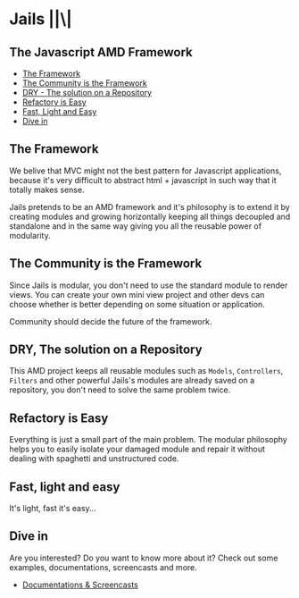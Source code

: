 # Jails ||\\|

## The Javascript AMD Framework

- [The Framework](#the-framework)
- [The Community is the Framework](#the-community-is-the-framework)
- [DRY - The solution on a Repository](#dry-the-solution-on-a-repository)
- [Refactory is Easy](#refactory-is-easy)
- [Fast, Light and Easy](#fast-light-and-easy)
- [Dive in](#dive-in)

## The Framework

We belive that MVC might not the best pattern for Javascript applications,
because it's very difficult to abstract html + javascript in such way that it totally makes sense.

Jails pretends to be an AMD framework and it's philosophy is to extend it by creating modules
and growing horizontally keeping all things decoupled and standalone and in the same way giving you
all the reusable power of modularity.

## The Community is the Framework

Since Jails is modular, you don't need to use the standard module to render views.
You can create your own mini view project and other devs can choose whether is better
depending on some situation or application.

Community should decide the future of the framework.

## DRY, The solution on a Repository

This AMD project keeps all reusable modules such as `Models`, `Controllers`, `Filters` and other
powerful Jails's modules are already saved on a repository, you don't need to solve the same problem twice.

## Refactory is Easy

Everything is just a small part of the main problem. The modular philosophy helps you to
easily isolate your damaged module and repair it without dealing with spaghetti and unstructured code.

## Fast, light and easy

It's light, fast it's easy...

## Dive in

Are you interested? Do you want to know more about it?
Check out some examples, documentations, screencasts and more.


- [Documentations & Screencasts](//github.com/jails-org/Jails/wiki)
